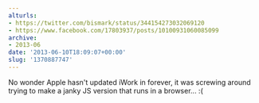 ```yaml
---
alturls:
- https://twitter.com/bismark/status/344154273032069120
- https://www.facebook.com/17803937/posts/10100931060085099
archive:
- 2013-06
date: '2013-06-10T18:09:07+00:00'
slug: '1370887747'
---
```


No wonder Apple hasn't updated iWork in forever, it was screwing around trying to make a janky JS version that runs in a browser... :(

